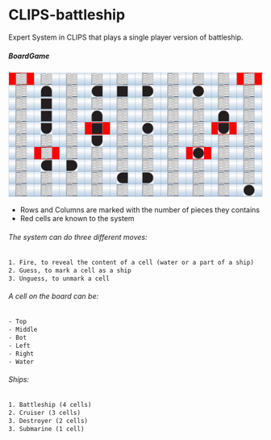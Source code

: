 # CLIPS-battleship

Expert System in CLIPS that plays a single player version of battleship.

##### BoardGame
![Alt text](https://github.com/andreafancellu/CLIPS-battleship/blob/main/mappa%20battaglia%20navale.png)


- Rows and Columns are marked with the number of pieces they contains
- Red cells are known to the system

###### The system can do three different moves:
    1. Fire, to reveal the content of a cell (water or a part of a ship)
    2. Guess, to mark a cell as a ship
    3. Unguess, to unmark a cell

 ###### A cell on the board can be:
    - Top
    - Middle
    - Bot
    - Left
    - Right
    - Water

###### Ships:
    1. Battleship (4 cells)
    2. Cruiser (3 cells)
    3. Destroyer (2 cells)
    3. Submarine (1 cell)
